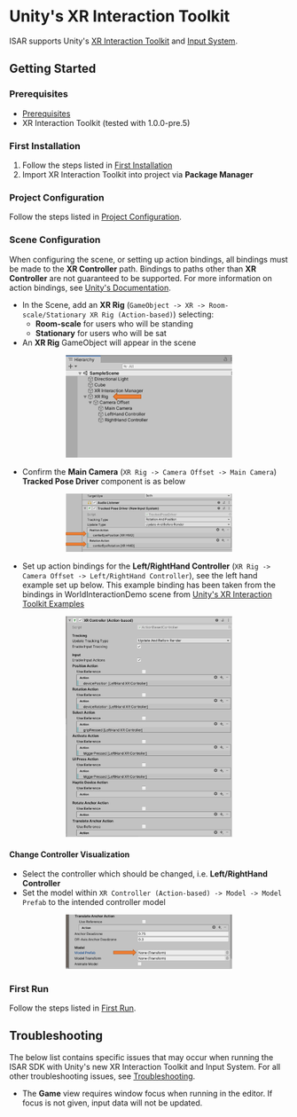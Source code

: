 # Unity's XR Interaction Toolkit

ISAR supports Unity's [XR Interaction Toolkit](https://docs.unity3d.com/Packages/com.unity.xr.interaction.toolkit@0.9/manual/index.html) and [Input System](https://docs.unity3d.com/Packages/com.unity.inputsystem@1.0/manual/QuickStartGuide.html).

## Getting Started
### Prerequisites

- [Prerequisites](README.md#prerequisites)
- XR Interaction Toolkit (tested with 1.0.0-pre.5)

### First Installation

1. Follow the steps listed in [First Installation](README.md#first-installation)
2. Import XR Interaction Toolkit into project via **Package Manager**

### Project Configuration

Follow the steps listed in [Project Configuration](README.md#project-configuration).

### Scene Configuration

When configuring the scene, or setting up action bindings, all bindings must be made to the **XR Controller** path. Bindings to paths other than **XR Controller** are not guaranteed to be supported. For more information on action bindings, see [Unity's Documentation](https://docs.unity3d.com/Packages/com.unity.inputsystem@0.2/manual/ActionBindings.html).

- In the Scene, add an **XR Rig** (`GameObject -> XR -> Room-scale/Stationary XR Rig (Action-based)`) selecting:
	- **Room-scale** for users who will be standing
	- **Stationary** for users who will be sat
- An **XR Rig** GameObject will appear in the scene

<p align="center">
	<img src="images/xr_interaction_toolkit_rig.png" width="300px">
</p>

- Confirm the **Main Camera** (`XR Rig -> Camera Offset -> Main Camera`) **Tracked Pose Driver** component is as below

<p align="center">
	<img src="images/xr_interaction_toolkit_camera.png" width="300px">
</p>

- Set up action bindings for the **Left/RightHand Controller** (`XR Rig -> Camera Offset -> Left/RightHand Controller`), see the left hand example set up below. This example binding has been taken from the bindings in WorldInteractionDemo scene from [Unity's XR Interaction Toolkit Examples](https://github.com/Unity-Technologies/XR-Interaction-Toolkit-Examples)

<p align="center">
	<img src="images/xr_interaction_toolkit_controller.png" width="300px">
</p>

#### Change Controller Visualization

- Select the controller which should be changed, i.e. **Left/RightHand Controller**
- Set the model within `XR Controller (Action-based) -> Model -> Model Prefab` to the intended controller model

<p align="center">
	<img src="images/xr_interaction_toolkit_controller_model.png" width="300px">
</p>

### First Run

Follow the steps listed in [First Run](README.md#first-run).


## Troubleshooting
The below list contains specific issues that may occur when running the ISAR SDK with Unity's new XR Interaction Toolkit and Input System. For all other troubleshooting issues, see [Troubleshooting](README.md#troubleshooting).

-  The **Game** view requires window focus when running in the editor. If focus is not given, input data will not be updated.
